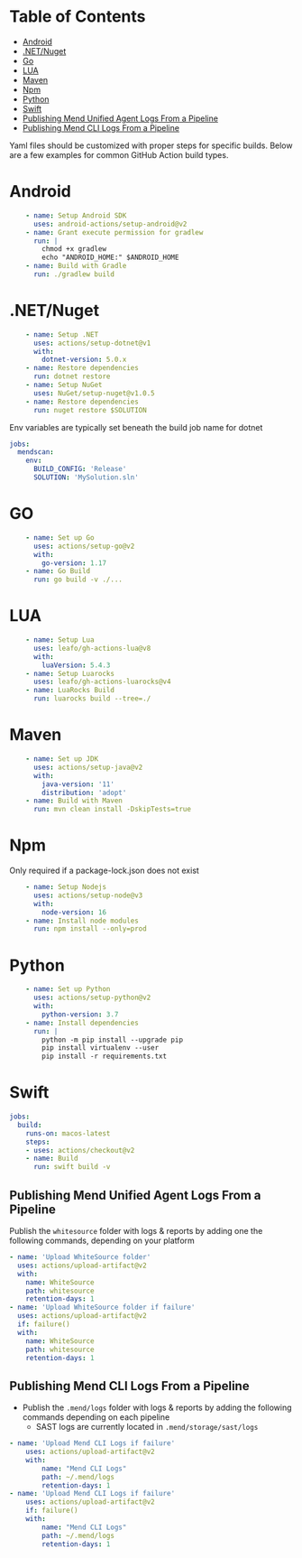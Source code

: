 
# Table of Contents
- [Android](#android)
- [.NET/Nuget](#netnuget)
- [Go](#go)
- [LUA](#lua)
- [Maven](#maven)
- [Npm](#npm)
- [Python](#python)
- [Swift](#swift)
- [Publishing Mend Unified Agent Logs From a Pipeline](#publishing-mend-unified-agent-logs-from-a-pipeline)
- [Publishing Mend CLI Logs From a Pipeline](#publishing-mend-cli-logs-from-a-pipeline)


Yaml files should be customized with proper steps for specific builds.  Below are a few examples for common GitHub Action build types.

# Android
```yml
    - name: Setup Android SDK
      uses: android-actions/setup-android@v2
    - name: Grant execute permission for gradlew
      run: |
        chmod +x gradlew
        echo "ANDROID_HOME:" $ANDROID_HOME
    - name: Build with Gradle
      run: ./gradlew build
```


# .NET/Nuget
```yml
    - name: Setup .NET
      uses: actions/setup-dotnet@v1
      with:
        dotnet-version: 5.0.x
    - name: Restore dependencies
      run: dotnet restore
    - name: Setup NuGet
      uses: NuGet/setup-nuget@v1.0.5
    - name: Restore dependencies
      run: nuget restore $SOLUTION
```
Env variables are typically set beneath the build job name for dotnet
```yml
jobs:
  mendscan:
    env:
      BUILD_CONFIG: 'Release'
      SOLUTION: 'MySolution.sln'
```

# GO
```yml
    - name: Set up Go
      uses: actions/setup-go@v2
      with:
        go-version: 1.17
    - name: Go Build
      run: go build -v ./...
```

# LUA
```yml
    - name: Setup Lua
      uses: leafo/gh-actions-lua@v8
      with:
        luaVersion: 5.4.3
    - name: Setup Luarocks
      uses: leafo/gh-actions-luarocks@v4
    - name: LuaRocks Build
      run: luarocks build --tree=./
```

# Maven
```yml
    - name: Set up JDK
      uses: actions/setup-java@v2
      with:
        java-version: '11'
        distribution: 'adopt'
    - name: Build with Maven
      run: mvn clean install -DskipTests=true
```

# Npm
Only required if a package-lock.json does not exist
```yml
    - name: Setup Nodejs
      uses: actions/setup-node@v3
      with:
        node-version: 16
    - name: Install node modules
      run: npm install --only=prod
```
# Python
```yml
    - name: Set up Python 
      uses: actions/setup-python@v2
      with:
        python-version: 3.7
    - name: Install dependencies
      run: |
        python -m pip install --upgrade pip
        pip install virtualenv --user
        pip install -r requirements.txt
```
# Swift
```yml
jobs:
  build:
    runs-on: macos-latest
    steps:
    - uses: actions/checkout@v2
    - name: Build
      run: swift build -v
```

## Publishing Mend Unified Agent Logs From a Pipeline

Publish the `whitesource` folder with logs & reports by adding one the following commands, depending on your platform


```yaml
- name: 'Upload WhiteSource folder'
  uses: actions/upload-artifact@v2
  with:
    name: WhiteSource
    path: whitesource
    retention-days: 1
- name: 'Upload WhiteSource folder if failure'
  uses: actions/upload-artifact@v2
  if: failure()
  with:
    name: WhiteSource
    path: whitesource
    retention-days: 1
```

## Publishing Mend CLI Logs From a Pipeline

* Publish the `.mend/logs` folder with logs & reports by adding the following commands depending on each pipeline
  * SAST logs are currently located in ```.mend/storage/sast/logs```

```yaml
- name: 'Upload Mend CLI Logs if failure'
    uses: actions/upload-artifact@v2
    with:
        name: "Mend CLI Logs"
        path: ~/.mend/logs
        retention-days: 1
- name: 'Upload Mend CLI Logs if failure'
    uses: actions/upload-artifact@v2
    if: failure()
    with:
        name: "Mend CLI Logs"
        path: ~/.mend/logs
        retention-days: 1
```

